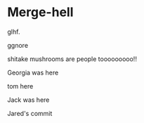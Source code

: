# Merge-hell

glhf.


ggnore

shitake mushrooms are people tooooooooo!!



Georgia was here



tom here

Jack was here




Jared's commit



